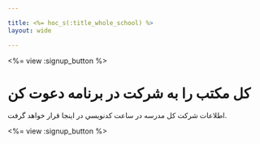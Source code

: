 ```yaml
---

title: <%= hoc_s(:title_whole_school) %>
layout: wide

---
```


<%= view :signup_button %>

# كل مکتب را به شركت در برنامه دعوت كن

اطلاعات شرکت كل مدرسه در ساعت کدنويسي در اینجا قرار خواهد گرفت.

<%= view :signup_button %>